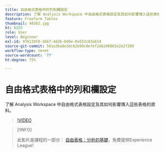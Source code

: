 ```yaml
---
title: 自由格式表格中的列和欄設定
description: 了解 Analysis Workspace 中自由格式表格設定及其如何影響傳入這些表格的資料。
feature: Freeform Tables
thumbnail: 40382.jpg
kt: 6225
role: User
level: Beginner
exl-id: 976119f0-16b7-4d36-8d0e-0a552c83a614
source-git-commit: 561a36a8e3dc62b99c0efef2d62480b5a2e2f206
workflow-type: tm+mt
source-wordcount: '77'
ht-degree: 75%

---
```


# 自由格式表格中的列和欄設定

了解 Analysis Workspace 中自由格式表格設定及其如何影響傳入這些表格的資料。

>[!VIDEO](https://video.tv.adobe.com/v/40382/?quality=12&learn=on)

>[!INFO]
>
> 此影片是課程的一部分： [自由表格：分析的基礎](https://experienceleague.adobe.com/?recommended=Analytics-U-1-2020.3)，免費提供Experience League!
